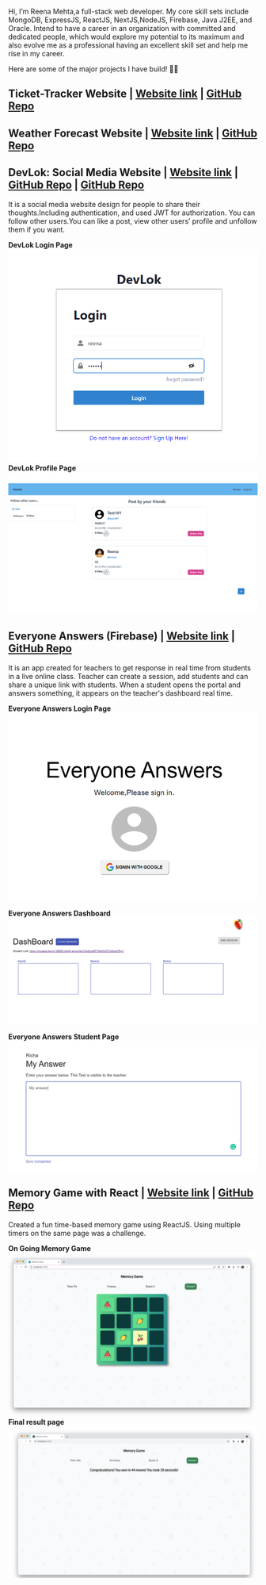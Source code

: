  Hi, I’m Reena Mehta,a full-stack web developer. My core skill sets include MongoDB, ExpressJS, ReactJS, NextJS,NodeJS, Firebase, Java J2EE, and Oracle. Intend to have a career in an organization with committed and dedicated people, which would explore my potential to its maximum and also evolve me as a professional having an excellent skill set and help me rise in my career.

Here are some of the major projects I have build! 🚀🚀

## Ticket-Tracker Website | [Website link](https://next-auth-mongo-db.vercel.app/) | [GitHub Repo](https://github.com/mehtaReena/next-auth-mongoDB)

## Weather Forecast Website | [Website link](https://nifty-pasteur-ce5134.netlify.app/) | [GitHub Repo](https://github.com/mehtaReena/react-high-chart)

## DevLok: Social Media Website | [Website link](https://app.netlify.com/sites/friendly-blackwell-086f20/overview) | [GitHub Repo](https://github.com/mehtaReena/Social-Media-Backend) | [GitHub Repo](https://github.com/mehtaReena/SocialMediaFrontend)


It is a social media website design for people to share their thoughts.Including authentication, and used JWT for authorization. You can follow other users.You can like a post, view other users’ profile and unfollow them if you want.
    
   **DevLok Login Page**
![](./images/devLokLogin.PNG)
**DevLok Profile Page**
![](./images/feedpage.PNG)

## Everyone Answers (Firebase) | [Website link](https://modest-fermi-16f868.netlify.app) | [GitHub Repo](https://github.com/mehtaReena/Capstone-Project)
It is an app created for teachers to get response in real time from students in a live online class.
Teacher can create a session, add students and can share a unique link with students.
When a student opens the portal and answers something, it appears on the teacher's dashboard real time.

**Everyone Answers Login Page**
![](./images/loginPage.PNG)

**Everyone Answers Dashboard**
![](./images/dashboard.PNG)


**Everyone Answers Student Page**
![](./images/studentpage.PNG)

## Memory Game with React | [Website link](https://heuristic-snyder-bb76cf.netlify.app) | [GitHub Repo](https://github.com/McLaren-College/day-23-memory-game-project-mehtaReena)
Created a fun time-based memory game using ReactJS.
Using multiple timers on the same page was a challenge.

**On Going Memory Game**
![](./images/memogame.PNG)
**Final result  page**
![](./images/memogameresult.PNG)
